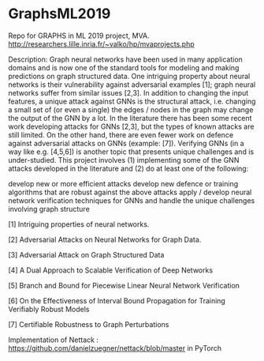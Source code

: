 # GraphsML2019
Repo for GRAPHS in ML 2019 project, MVA.
http://researchers.lille.inria.fr/~valko/hp/mvaprojects.php

Description:  Graph neural networks have been used in many application domains and is now one of the standard tools
for modeling and making predictions on graph structured data.  One intriguing property about neural networks is
their vulnerability against adversarial examples [1]; graph neural networks suffer from similar issues [2,3].
In addition to changing the input features, a unique attack against GNNs is the structural attack, i.e. changing
a small set of (or even a single) the edges / nodes in the graph may change the output of the GNN by a lot.
In the literature there has been some recent work developing attacks for GNNs [2,3], but the types of known attacks
are still limited.  On the other hand, there are even fewer work on defence against adversarial attacks on GNNs
(example: [7]).  Verifying GNNs (in a way like e.g. [4,5,6]) is another topic that presents unique challenges and
is under-studied.  This project involves (1) implementing some of the GNN attacks developed in the literature and
(2) do at least one of the following:

develop new or more efficient attacks
develop new defence or training algorithms that are robust against the above attacks
apply / develop neural network verification techniques for GNNs and handle the unique challenges
involving graph structure

[1] Intriguing properties of neural networks.

[2] Adversarial Attacks on Neural Networks for Graph Data.

[3] Adversarial Attack on Graph Structured Data

[4] A Dual Approach to Scalable Verification of Deep Networks

[5] Branch and Bound for Piecewise Linear Neural Network Verification

[6] On the Effectiveness of Interval Bound Propagation for Training Verifiably Robust Models

[7] Certifiable Robustness to Graph Perturbations



Implementation of Nettack : https://github.com/danielzuegner/nettack/blob/master in PyTorch